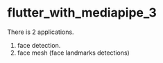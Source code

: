 # flutter_with_mediapipe_3

There is 2 applications.
1. face detection.
2. face mesh (face landmarks detections)
